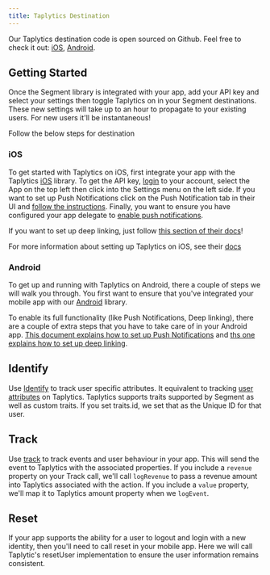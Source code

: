 ```yaml
---
title: Taplytics Destination
---
```


Our Taplytics destination code is open sourced on Github. Feel free to check it out: [iOS](https://github.com/segment-integrations/analytics-ios-integration-taplytics), [Android](https://github.com/segment-integrations/analytics-android-integration-taplytics).

## Getting Started

Once the Segment library is integrated with your app, add your API key and select your settings then toggle Taplytics on in your Segment destinations. These new settings will take up to an hour to propagate to your existing users. For new users it'll be instantaneous!

Follow the below steps for destination

### iOS
To get started with Taplytics on iOS, first integrate your app with the Taplytics [iOS](/docs/connections/sources/catalog/libraries/mobile/ios) library. To get the API key, [login](https://taplytics.com/) to your account, select the App on the top left then click into the Settings menu on the left side. If you want to set up Push Notifications click on the Push Notification tab in their UI and [follow the instructions](https://docs.taplytics.com/docs/guides-push-notifications). Finally, you want to ensure you have configured your app delegate to [enable push notifications](/docs/connections/sources/catalog/libraries/mobile/ios/#how-do-i-use-push-notifications).

If you want to set up deep linking, just follow [this section of their docs](https://support.taplytics.com/hc/en-us/articles/360004176632-Deep-Linking-Guide-)!

For more information about setting up Taplytics on iOS, see their [docs](https://docs.taplytics.com/docs/ios-getting-started)


### Android
To get up and running with Taplytics on Android, there a couple of steps we will walk you through. You first want to ensure that you've integrated your mobile app with our [Android](/docs/connections/sources/catalog/libraries/mobile/android) library.

To enable its full functionality (like Push Notifications, Deep linking), there are a couple of extra steps that you have to take care of in your Android app. [This document explains how to set up Push Notifications](https://docs.taplytics.com/docs/guides-push-notifications) and [ths one explains how to set up deep linking](https://support.taplytics.com/hc/en-us/articles/360004176632-Deep-Linking-Guide-).


## Identify
Use [Identify](/docs/connections/sources/catalog/libraries/mobile/ios/#identify) to track user specific attributes. It equivalent to tracking [user attributes](https://taplytics.com/docs/guides/user-attributes-setup) on Taplytics. Taplytics supports traits supported by Segment as well as custom traits. If you set traits.id, we set that as the Unique ID for that user.

## Track
Use [track](/docs/connections/sources/catalog/libraries/mobile/ios/#track) to track events and user behaviour in your app.
This will send the event to Taplytics with the associated properties. If you include a `revenue` property on your Track call, we'll call `logRevenue` to pass a revenue amount into Taplytics associated with the action. If you include a `value` property, we'll map it to Taplytics amount property when we `logEvent`.

## Reset
If your app supports the ability for a user to logout and login with a new identity, then you'll need to call reset in your mobile app. Here we will call Taplytic's resetUser implementation to ensure the user information remains consistent.

